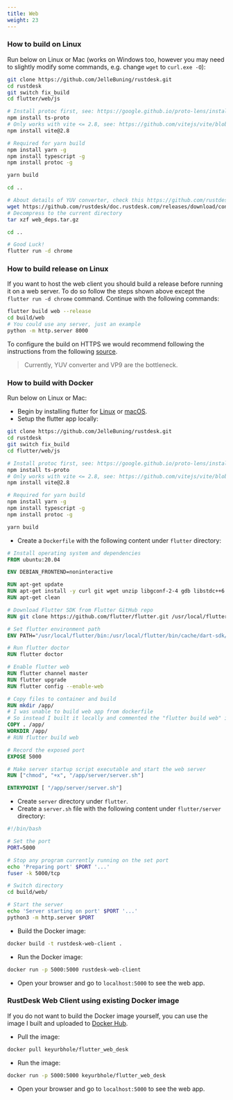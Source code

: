 ```yaml
---
title: Web
weight: 23
---
```


### How to build on Linux

Run below on Linux or Mac (works on Windows too, however you may need to slightly modify some commands, e.g. change `wget` to `curl.exe -O`):

```sh
git clone https://github.com/JelleBuning/rustdesk.git
cd rustdesk
git switch fix_build
cd flutter/web/js

# Install protoc first, see: https://google.github.io/proto-lens/installing-protoc.html
npm install ts-proto
# Only works with vite <= 2.8, see: https://github.com/vitejs/vite/blob/main/docs/guide/build.md#chunking-strategy
npm install vite@2.8

# Required for yarn build
npm install yarn -g
npm install typescript -g
npm install protoc -g

yarn build

cd ..

# About details of YUV converter, check this https://github.com/rustdesk/rustdesk/issues/364#issuecomment-1023562050
wget https://github.com/rustdesk/doc.rustdesk.com/releases/download/console/web_deps.tar.gz
# Decompress to the current directory
tar xzf web_deps.tar.gz

cd ..

# Good Luck!
flutter run -d chrome
```

### How to build release on Linux

If you want to host the web client you should build a release before running it on a web server.
To do so follow the steps shown above except the `flutter run -d chrome` command. Continue with the following commands:

```sh
flutter build web --release
cd build/web
# You could use any server, just an example
python -m http.server 8000
```

To configure the build on HTTPS we would recommend following the instructions from the following [source](https://medium.com/flutter-community/how-to-host-flutter-using-nginx-a71bcb11d96).

> Currently, YUV converter and VP9 are the bottleneck.

### How to build with Docker

Run below on Linux or Mac:
- Begin by installing flutter for [Linux](https://docs.flutter.dev/get-started/install/linux#install-flutter-manually) or [macOS](https://docs.flutter.dev/get-started/install/macos).
- Setup the flutter app locally:

```sh
git clone https://github.com/JelleBuning/rustdesk.git
cd rustdesk
git switch fix_build
cd flutter/web/js

# Install protoc first, see: https://google.github.io/proto-lens/installing-protoc.html
npm install ts-proto
# Only works with vite <= 2.8, see: https://github.com/vitejs/vite/blob/main/docs/guide/build.md#chunking-strategy
npm install vite@2.8

# Required for yarn build
npm install yarn -g
npm install typescript -g
npm install protoc -g

yarn build
```

- Create a `Dockerfile` with the following content under `flutter` directory:

```Dockerfile
# Install operating system and dependencies
FROM ubuntu:20.04

ENV DEBIAN_FRONTEND=noninteractive

RUN apt-get update
RUN apt-get install -y curl git wget unzip libgconf-2-4 gdb libstdc++6 libglu1-mesa fonts-droid-fallback lib32stdc++6 python3 clang cmake ninja-build pkg-config libgtk-3-dev
RUN apt-get clean

# Download Flutter SDK from Flutter GitHub repo
RUN git clone https://github.com/flutter/flutter.git /usr/local/flutter

# Set flutter environment path
ENV PATH="/usr/local/flutter/bin:/usr/local/flutter/bin/cache/dart-sdk/bin:${PATH}"

# Run flutter doctor
RUN flutter doctor

# Enable flutter web
RUN flutter channel master
RUN flutter upgrade
RUN flutter config --enable-web

# Copy files to container and build
RUN mkdir /app/
# I was unable to build web app from dockerfile
# So instead I built it locally and commented the "flutter build web" in this file
COPY . /app/
WORKDIR /app/
# RUN flutter build web

# Record the exposed port
EXPOSE 5000

# Make server startup script executable and start the web server
RUN ["chmod", "+x", "/app/server/server.sh"]

ENTRYPOINT [ "/app/server/server.sh"]
```

- Create `server` directory under `flutter`.
- Create a `server.sh` file with the following content under `flutter/server` directory:

```sh
#!/bin/bash

# Set the port
PORT=5000

# Stop any program currently running on the set port
echo 'Preparing port' $PORT '...'
fuser -k 5000/tcp

# Switch directory
cd build/web/

# Start the server
echo 'Server starting on port' $PORT '...'
python3 -m http.server $PORT
```

- Build the Docker image:

```sh
docker build -t rustdesk-web-client .
```

- Run the Docker image:

```sh
docker run -p 5000:5000 rustdesk-web-client
```

- Open your browser and go to `localhost:5000` to see the web app.

### RustDesk Web Client using existing Docker image

If you do not want to build the Docker image yourself, you can use the image I built and uploaded to [Docker Hub](https://hub.docker.com/r/keyurbhole/flutter_web_desk).

- Pull the image:

```sh
docker pull keyurbhole/flutter_web_desk
```

- Run the image:

```sh
docker run -p 5000:5000 keyurbhole/flutter_web_desk
```

- Open your browser and go to `localhost:5000` to see the web app.
